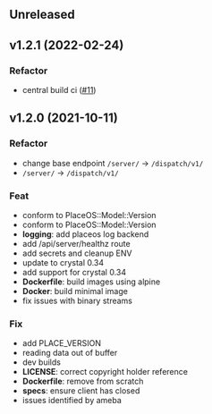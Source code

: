 ## Unreleased

## v1.2.1 (2022-02-24)

### Refactor

- central build ci ([#11](https://github.com/PlaceOS/dispatch/pull/11))

## v1.2.0 (2021-10-11)

### Refactor

- change base endpoint `/server/` -> `/dispatch/v1/`
- `/server/` -> `/dispatch/v1/`

### Feat

- conform to PlaceOS::Model::Version
- conform to PlaceOS::Model::Version
- **logging**: add placeos log backend
- add /api/server/healthz route
- add secrets and cleanup ENV
- update to crystal 0.34
- add support for crystal 0.34
- **Dockerfile**: build images using alpine
- **Docker**: build minimal image
- fix issues with binary streams

### Fix

- add PLACE_VERSION
- reading data out of buffer
- dev builds
- **LICENSE**: correct copyright holder reference
- **Dockerfile**: remove from scratch
- **specs**: ensure client has closed
- issues identified by ameba
